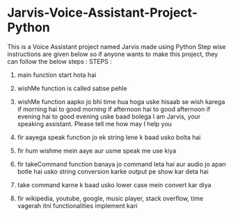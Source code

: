 # Jarvis-Voice-Assistant-Project-Python

This is a Voice Assistant project named Jarvis made using Python
Step wise instructions are given below so if anyone wants to make this project, they can follow the below steps :
STEPS :
1) main function start hota hai
2) wishMe function is called sabse pehle
3) wishMe function aapko jo bhi time hua hoga uske hisaab se wish karega
if morning hai to good morning
if afternoon hai to good afternoon
if evening hai to good evening
uske baad bolega I am Jarvis, your speaking assistant. Please tell me how may I help you

4) fir aayega speak function
jo ek string lene k baad usko bolta hai

5) fir hum wishme mein aaye aur usme speak me use kiya

6) fir takeCommand function banaya jo command leta hai aur audio jo apan botle hai
usko string conversion karke output pe show kar deta hai

7) take command karne k baad usko lower case mein convert kar diya

8) fir wikipedia, youtube, google, music player, stack overflow, time vagerah itni functionalities implement kari
